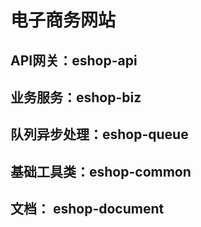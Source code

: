 # 电子商务网站
## API网关：eshop-api
## 业务服务：eshop-biz
## 队列异步处理：eshop-queue
## 基础工具类：eshop-common
## 文档： eshop-document